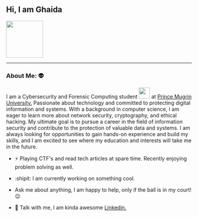 
 ## Hi, I am Ghaida 

<div id="header" >
  <img src="https://media.giphy.com/media/ryW87OmXokWGUAk4NS/giphy.gif" width="100"/>
</div>

------------------------------------------------------------------------------------------

###  About Me: 👽

I am a Cybersecurity and Forensic Computing student <img src="https://media.giphy.com/media/WUlplcMpOCEmTGBtBW/giphy.gif" width="30"> at <a href="https://www.upm.edu.sa/en"> Prince Mugrin University.</a> Passionate about technology and committed to protecting digital information and systems. With a background in computer science, I am eager to learn more about network security, cryptography, and ethical hacking. My ultimate goal is to pursue a career in the field of information security and contribute to the protection of valuable data and systems. I am always looking for opportunities to gain hands-on experience and build my skills, and I am excited to see where my education and interests will take me in the future.

- :zap: Playing CTF's and read tech articles at spare time. Recently enjoying problem solving as well.

- :shipit: I am currently working on something cool.

- Ask me about anything, I am happy to help, only if the ball is in my court!😉

- :handshake: Talk with me, I am kinda awesome  <a href="https://www.linkedin.com/in/ghaidalamri"> Linkedin.</a>
